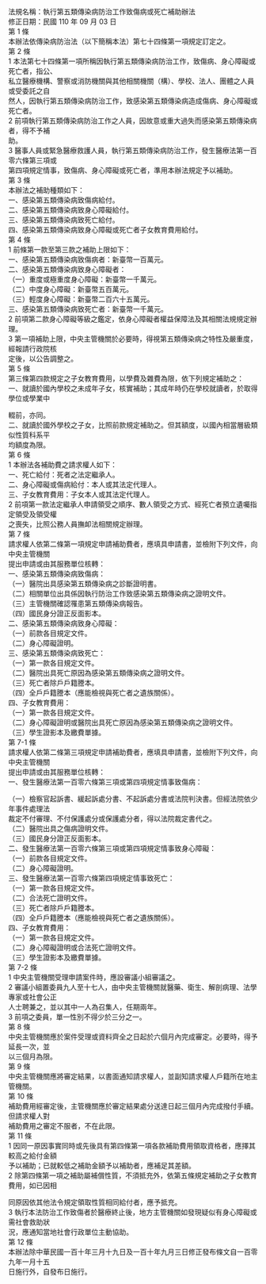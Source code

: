 法規名稱：執行第五類傳染病防治工作致傷病或死亡補助辦法  
修正日期：民國 110 年 09 月 03 日  
第 1 條  
本辦法依傳染病防治法（以下簡稱本法）第七十四條第一項規定訂定之。  
第 2 條  
1 本法第七十四條第一項所稱因執行第五類傳染病防治工作，致傷病、身心障礙或死亡者，指公、  
私立醫療機構、警察或消防機關與其他相關機關（構）、學校、法人、團體之人員或受委託之自  
然人，因執行第五類傳染病防治工作，致感染第五類傳染病造成傷病、身心障礙或死亡者。  
2 前項執行第五類傳染病防治工作之人員，因故意或重大過失而感染第五類傳染病者，得不予補  
助。  
3 醫事人員或緊急醫療救護人員，執行第五類傳染病防治工作，發生醫療法第一百零六條第三項或  
第四項規定情事，致傷病、身心障礙或死亡者，準用本辦法規定予以補助。  
第 3 條  
本辦法之補助種類如下：  
一、感染第五類傳染病致傷病給付。  
二、感染第五類傳染病致身心障礙給付。  
三、感染第五類傳染病致死亡給付。  
四、感染第五類傳染病致身心障礙或死亡者子女教育費用給付。  
第 4 條  
1 前條第一款至第三款之補助上限如下：  
一、感染第五類傳染病致傷病者：新臺幣一百萬元。  
二、感染第五類傳染病致身心障礙者：  
（一）重度或極重度身心障礙：新臺幣一千萬元。  
（二）中度身心障礙：新臺幣五百萬元。  
（三）輕度身心障礙：新臺幣二百六十五萬元。  
三、感染第五類傳染病致死亡者：新臺幣一千萬元。  
2 前項第二款身心障礙等級之鑑定，依身心障礙者權益保障法及其相關法規規定辦理。  
3 第一項補助上限，中央主管機關於必要時，得視第五類傳染病之特性及嚴重度，經報請行政院核  
定後，以公告調整之。  
第 5 條  
第三條第四款規定之子女教育費用，以學費及雜費為限，依下列規定補助之：  
一、就讀於國內學校之未成年子女，核實補助；其成年時仍在學校就讀者，於取得學位或學業中  


輟前，亦同。  
二、就讀於國外學校之子女，比照前款規定補助之。但其額度，以國內相當層級類似性質科系平  
均額度為限。  
第 6 條  
1 本辦法各補助費之請求權人如下：  
一、死亡給付：死者之法定繼承人。  
二、身心障礙或傷病給付：本人或其法定代理人。  
三、子女教育費用：子女本人或其法定代理人。  
2 前項第一款法定繼承人申請領受之順序、數人領受之方式、經死亡者預立遺囑指定領受及領受權  
之喪失，比照公務人員撫卹法相關規定辦理。  
第 7 條  
請求權人依第二條第一項規定申請補助費者，應填具申請書，並檢附下列文件，向中央主管機關  
提出申請或由其服務單位核轉：  
一、感染第五類傳染病致傷病：  
（一）醫院出具感染第五類傳染病之診斷證明書。  
（二）相關單位出具係因執行防治工作致感染第五類傳染病之證明文件。  
（三）主管機關確認罹患第五類傳染病報告。  
（四）國民身分證正反面影本。  
二、感染第五類傳染病致身心障礙：  
（一）前款各目規定文件。  
（二）身心障礙證明。  
三、感染第五類傳染病致死亡：  
（一）第一款各目規定文件。  
（二）醫院出具死亡原因為感染第五類傳染病之證明文件。  
（三）死亡者除戶戶籍謄本。  
（四）全戶戶籍謄本（應能檢視與死亡者之遺族關係）。  
四、子女教育費用：  
（一）第一款各目規定文件。  
（二）身心障礙證明或醫院出具死亡原因為感染第五類傳染病之證明文件。  
（三）學生證影本及繳費單據。  
第 7-1 條  
請求權人依第二條第三項規定申請補助費者，應填具申請書，並檢附下列文件，向中央主管機關  
提出申請或由其服務單位核轉：  
一、發生醫療法第一百零六條第三項或第四項規定情事致傷病：  


（一）檢察官起訴書、緩起訴處分書、不起訴處分書或法院判決書。但經法院依少年事件處理法  
裁定不付審理、不付保護處分或保護處分者，得以法院裁定書代之。  
（二）醫院出具之傷病證明文件。  
（三）國民身分證正反面影本。  
二、發生醫療法第一百零六條第三項或第四項規定情事致身心障礙：  
（一）前款各目規定文件。  
（二）身心障礙證明。  
三、發生醫療法第一百零六條第四項規定情事致死亡：  
（一）第一款各目規定文件。  
（二）合法死亡證明文件。  
（三）死亡者除戶戶籍謄本。  
（四）全戶戶籍謄本（應能檢視與死亡者之遺族關係）。  
四、子女教育費用：  
（一）第一款各目規定文件。  
（二）身心障礙證明或合法死亡證明文件。  
（三）學生證影本及繳費單據。  
第 7-2 條  
1 中央主管機關受理申請案件時，應設審議小組審議之。  
2 審議小組置委員九人至十七人，由中央主管機關就醫藥、衛生、解剖病理、法學專家或社會公正  
人士聘兼之，並以其中一人為召集人，任期兩年。  
3 前項之委員，單一性別不得少於三分之一。  
第 8 條  
中央主管機關應於案件受理或資料齊全之日起於六個月內完成審定。必要時，得予延長一次，並  
以三個月為限。  
第 9 條  
中央主管機關應將審定結果，以書面通知請求權人，並副知請求權人戶籍所在地主管機關。  
第 10 條  
補助費用經審定後，主管機關應於審定結果處分送達日起三個月內完成撥付手續。但請求權人對  
補助費用之審定不服者，不在此限。  
第 11 條  
1 因同一原因事實同時或先後具有第四條第一項各款補助費用領取資格者，應擇其較高之給付金額  
予以補助；已就較低之補助金額予以補助者，應補足其差額。  
2 除第四條第一項之補助屬補償性質，不須抵充外，依第五條規定補助之子女教育費用，如已因相  


同原因依其他法令規定領取性質相同給付者，應予抵充。  
3 執行本法防治工作致傷者於醫療終止後，地方主管機關如發現疑似有身心障礙或需社會救助狀  
況，應通知當地社會行政單位主動協助。  
第 12 條  
本辦法除中華民國一百十年三月十九日及一百十年九月三日修正發布條文自一百零九年一月十五  
日施行外，自發布日施行。  


